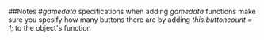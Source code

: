 ##Notes
#*gamedata* specifications
when adding *gamedata* functions make sure you spesify how many buttons there are by adding
*this.buttoncount = 1;*
to the object's function
